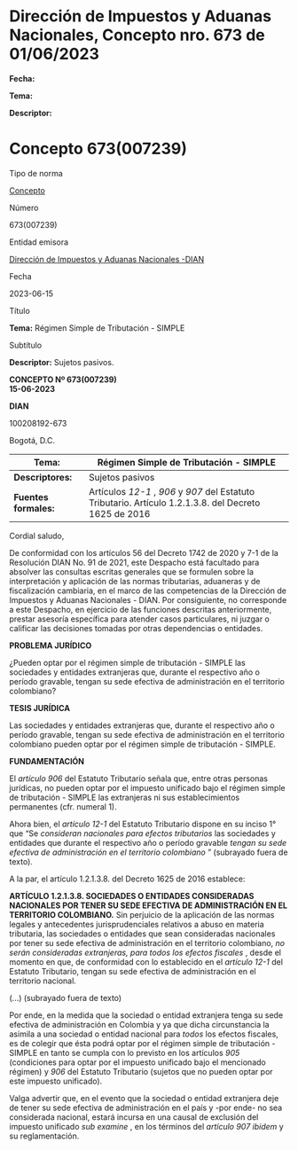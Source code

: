 # Dirección de Impuestos y Aduanas Nacionales, Concepto nro. 673 de 01/06/2023


**Fecha:**

**Tema:**

**Descriptor:**

# Concepto 673(007239)

Tipo de norma

[Concepto](/normatividad/tipo-de-norma/concepto)

Número

673(007239)

Entidad emisora

[Dirección de Impuestos y Aduanas Nacionales -DIAN](/normatividad/entidad-emisora/direccion-de-impuestos-y-aduanas-nacionales-dian)

Fecha

2023-06-15

Título

**Tema:** Régimen Simple de Tributación - SIMPLE

Subtítulo

**Descriptor:** Sujetos pasivos.

**CONCEPTO Nº 673(007239)  
15-06-2023**

**DIAN**

100208192-673

Bogotá, D.C.

**Tema:** |  Régimen Simple de Tributación - SIMPLE  
---|---  
**Descriptores:** |  Sujetos pasivos  
**Fuentes formales:** |  Artículos  _12-1_ ,  _906_ y  _907_ del Estatuto Tributario. Artículo 1.2.1.3.8. del Decreto 1625 de 2016  
  
Cordial saludo,

De conformidad con los artículos 56 del Decreto 1742 de 2020 y 7-1 de la Resolución DIAN No. 91 de 2021, este Despacho está facultado para absolver las consultas escritas generales que se formulen sobre la interpretación y aplicación de las normas tributarias, aduaneras y de fiscalización cambiaria, en el marco de las competencias de la Dirección de Impuestos y Aduanas Nacionales - DIAN. Por consiguiente, no corresponde a este Despacho, en ejercicio de las funciones descritas anteriormente, prestar asesoría específica para atender casos particulares, ni juzgar o calificar las decisiones tomadas por otras dependencias o entidades.

**PROBLEMA JURÍDICO**

¿Pueden optar por el régimen simple de tributación - SIMPLE las sociedades y entidades extranjeras que, durante el respectivo año o período gravable, tengan su sede efectiva de administración en el territorio colombiano?

**TESIS JURÍDICA**

Las sociedades y entidades extranjeras que, durante el respectivo año o período gravable, tengan su sede efectiva de administración en el territorio colombiano pueden optar por el régimen simple de tributación - SIMPLE.

**FUNDAMENTACIÓN**

El  _artículo 906_ del Estatuto Tributario señala que, entre otras personas jurídicas, no pueden optar por el impuesto unificado bajo el régimen simple de tributación - SIMPLE las extranjeras ni sus establecimientos permanentes (cfr. numeral 1).

Ahora bien, el  _artículo 12-1_ del Estatuto Tributario dispone en su inciso 1° que “Se  _consideran nacionales para efectos tributarios_ las sociedades y entidades que durante el respectivo año o período gravable  _tengan su sede efectiva de administración en el territorio colombiano_ ” (subrayado fuera de texto).

A la par, el artículo 1.2.1.3.8. del Decreto 1625 de 2016 establece:

**ARTÍCULO 1.2.1.3.8. SOCIEDADES O ENTIDADES CONSIDERADAS NACIONALES POR TENER SU SEDE EFECTIVA DE ADMINISTRACIÓN EN EL TERRITORIO COLOMBIANO.** Sin perjuicio de la aplicación de las normas legales y antecedentes jurisprudenciales relativos a abuso en materia tributaria, las sociedades o entidades que sean consideradas nacionales por tener su sede efectiva de administración en el territorio colombiano,  _no serán consideradas extranjeras, para todos los efectos fiscales_ , desde el momento en que, de conformidad con lo establecido en el  _artículo 12-1_ del Estatuto Tributario, tengan su sede efectiva de administración en el territorio nacional.

(...) (subrayado fuera de texto)

Por ende, en la medida que la sociedad o entidad extranjera tenga su sede efectiva de administración en Colombia y ya que dicha circunstancia la asimila a una sociedad o entidad nacional para  _todos_ los efectos fiscales, es de colegir que ésta podrá optar por el régimen simple de tributación - SIMPLE en tanto se cumpla con lo previsto en los artículos  _905_ (condiciones para optar por el impuesto unificado bajo el mencionado régimen) y  _906_ del Estatuto Tributario (sujetos que no pueden optar por este impuesto unificado).

Valga advertir que, en el evento que la sociedad o entidad extranjera deje de tener su sede efectiva de administración en el país y -por ende- no sea considerada nacional, estará incursa en una causal de exclusión del impuesto unificado  _sub examine_ , en los términos del  _artículo 907_  _ibidem_ y su reglamentación.
